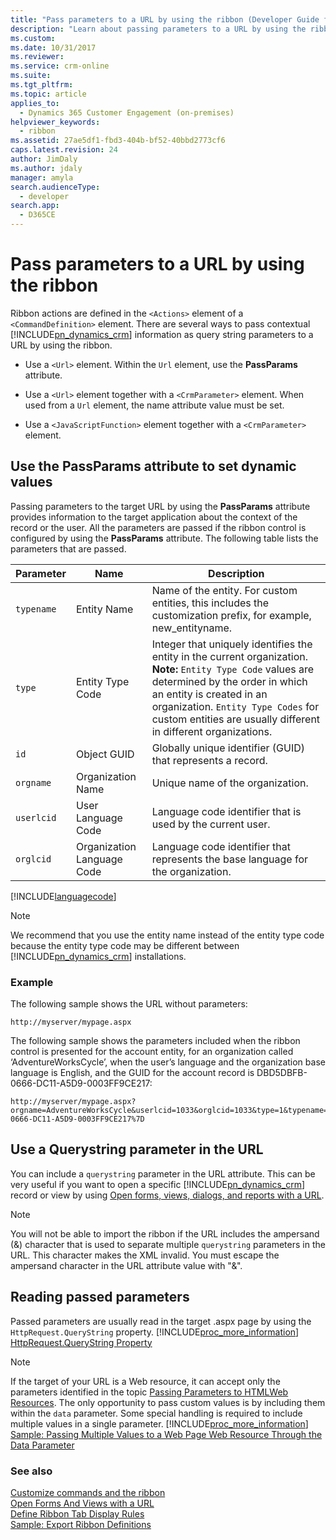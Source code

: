 ```yaml
---
title: "Pass parameters to a URL by using the ribbon (Developer Guide for Dynamics 365 Customer Engagement) | MicrosoftDocs"
description: "Learn about passing parameters to a URL by using the ribbon"
ms.custom: 
ms.date: 10/31/2017
ms.reviewer: 
ms.service: crm-online
ms.suite: 
ms.tgt_pltfrm: 
ms.topic: article
applies_to: 
  - Dynamics 365 Customer Engagement (on-premises)
helpviewer_keywords: 
  - ribbon
ms.assetid: 27ae5df1-fbd3-404b-bf52-40bbd2773cf6
caps.latest.revision: 24
author: JimDaly
ms.author: jdaly
manager: amyla
search.audienceType: 
  - developer
search.app: 
  - D365CE
---
```

# Pass parameters to a URL by using the ribbon

Ribbon actions are defined in the `<Actions>` element of a `<CommandDefinition>` element. There are several ways to pass contextual [!INCLUDE[pn_dynamics_crm](../../includes/pn-dynamics-crm.md)] information as query string parameters to a URL by using the ribbon.  
  
-   Use a `<Url>` element. Within the `Url` element, use the **PassParams** attribute.  
  
-   Use a `<Url>` element together with a `<CrmParameter>` element. When used from a `Url` element, the name attribute value must be set.  
  
-   Use a `<JavaScriptFunction>` element together with a `<CrmParameter>` element.  
  
## Use the PassParams attribute to set dynamic values  
 Passing parameters to the target URL by using the **PassParams** attribute provides information to the target application about the context of the record or the user. All the parameters are passed if the ribbon control is configured by using the **PassParams** attribute. The following table lists the parameters that are passed.  
  
|Parameter|Name|Description|  
|---------------|----------|-----------------|  
|`typename`|Entity Name|Name of the entity. For custom entities, this includes the customization prefix, for example, new_entityname.|  
|`type`|Entity Type Code|Integer that uniquely identifies the entity in the current organization. **Note:**  `Entity Type Code` values are determined by the order in which an entity is created in an organization. `Entity Type Codes` for custom entities are usually different in different organizations.|  
|`id`|Object GUID|Globally unique identifier (GUID) that represents a record.|  
|`orgname`|Organization Name|Unique name of the organization.|  
|`userlcid`|User Language Code|Language code identifier that is used by the current user.|  
|`orglcid`|Organization Language Code|Language code identifier that represents the base language for the organization.|  
  
[!INCLUDE[languagecode](../../includes/languagecode.md)]
  
> [!NOTE]
>  We recommend that you use the entity name instead of the entity type code because the entity type code may be different between [!INCLUDE[pn_dynamics_crm](../../includes/pn-dynamics-crm.md)] installations.  
  
### Example  
 The following sample shows the URL without parameters:  
  
```  
http://myserver/mypage.aspx  
```  
  
 The following sample shows the parameters included when the ribbon control is presented for the account entity, for an organization called ‘AdventureWorksCycle’, when the user’s language and the organization base language is English, and the GUID for the account record is DBD5DBFB-0666-DC11-A5D9-0003FF9CE217:  
  
```  
http://myserver/mypage.aspx?orgname=AdventureWorksCycle&userlcid=1033&orglcid=1033&type=1&typename=account&id=%7BDBD5DBFB-0666-DC11-A5D9-0003FF9CE217%7D  
```  
  
## Use a Querystring parameter in the URL  
 You can include a `querystring` parameter in the URL attribute. This can be very useful if you want to open a specific [!INCLUDE[pn_dynamics_crm](../../includes/pn-dynamics-crm.md)] record or view by using [Open forms, views, dialogs, and reports with a URL](../open-forms-views-dialogs-reports-url.md).  
  
> [!NOTE]
>  You will not be able to import the ribbon if the URL includes the ampersand (&) character that is used to separate multiple `querystring` parameters in the URL. This character makes the XML invalid. You must escape the ampersand character in the URL attribute value with "&amp;".  
  
## Reading passed parameters  
 Passed parameters are usually read in the target .aspx page by using the `HttpRequest.QueryString` property. [!INCLUDE[proc_more_information](../../includes/proc-more-information.md)] [HttpRequest.QueryString Property](https://msdn.microsoft.com/library/system.web.httprequest.querystring.aspx)  
  
> [!NOTE]
>  If the target of your URL is a Web resource, it can accept only the parameters identified in the topic [Passing Parameters to HTMLWeb Resources](../webpage-html-web-resources.md#BKMK_PassingParametersToWebResources). The only opportunity to pass custom values is by including them within the `data` parameter. Some special handling is required to include multiple values in a single parameter. [!INCLUDE[proc_more_information](../../includes/proc-more-information.md)] [Sample: Passing Multiple Values to a Web Page Web Resource Through the Data Parameter](../sample-pass-multiple-values-web-resource-through-data-parameter.md)  
  
### See also

 [Customize commands and the ribbon](customize-commands-ribbon.md)   
 [Open Forms And Views with a URL](../open-forms-views-dialogs-reports-url.md)    
 [Define Ribbon Tab Display Rules](define-ribbon-tab-display-rules.md)   
 [Sample: Export Ribbon Definitions](sample-export-ribbon-definitions.md)
